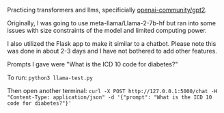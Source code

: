 Practicing transformers and llms, specificially [openai-community/gpt2](https://huggingface.co/openai-community/gpt2).

Originally, I was going to use meta-llama/Llama-2-7b-hf but ran into some issues with size constraints of the model and limited computing power. 

I also utilized the Flask app to make it similar to a chatbot. Please note this was done in about 2-3 days and I have not bothered to add other features.

Prompts I gave were "What is the ICD 10 code for diabetes?"

To run:
```python3 llama-test.py```

Then open another terminal:
```curl -X POST http://127.0.0.1:5000/chat -H "Content-Type: application/json" -d '{"prompt": "What is the ICD 10 code for diabetes?"}' ```